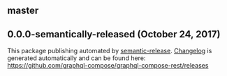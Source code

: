 ## master

## 0.0.0-semantically-released (October 24, 2017)
This package publishing automated by [semantic-release](https://github.com/semantic-release/semantic-release).
[Changelog](https://github.com/graphql-compose/graphql-compose-rest/releases) is generated automatically and can be found here: https://github.com/graphql-compose/graphql-compose-rest/releases
